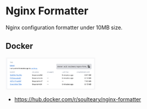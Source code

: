 # Nginx Formatter

Nginx configuration formatter under 10MB size.


## Docker

<img src=".github/dockerhub.png" width="240" >

- https://hub.docker.com/r/soulteary/nginx-formatter
